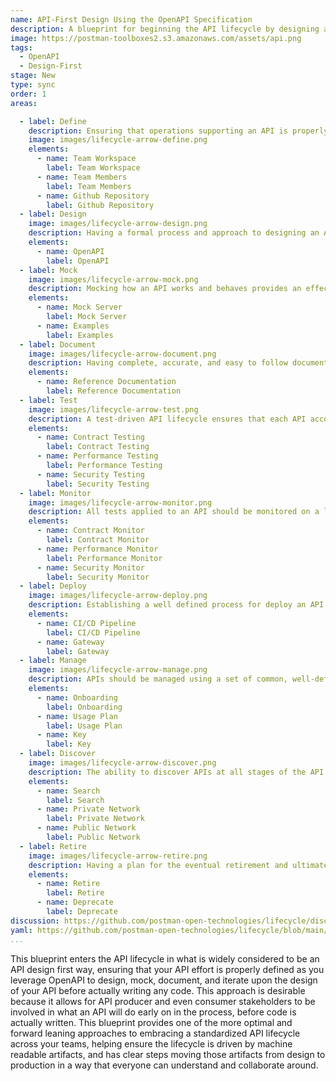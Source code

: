 ```yaml
---
name: API-First Design Using the OpenAPI Specification
description: A blueprint for beginning the API lifecycle by designing a new API using an OpenAPI.
image: https://postman-toolboxes2.s3.amazonaws.com/assets/api.png
tags:
  - OpenAPI
  - Design-First
stage: New
type: sync
order: 1
areas:  

  - label: Define
    description: Ensuring that operations supporting an API is properly defined, as well as what is needed to properly design and bring an API to life. A little planning and organization at this step of an APIs journey can go a long way towards ensuring the overall health and velocity of an API, and the applications that depend on this internal, partner, or public API.
    image: images/lifecycle-arrow-define.png
    elements:
      - name: Team Workspace
        label: Team Workspace
      - name: Team Members
        label: Team Members       
      - name: Github Repository
        label: Github Repository
  - label: Design
    image: images/lifecycle-arrow-design.png
    description: Having a formal process and approach to designing an API helps establish consistency and the precision of APIs in production, ensuring that APIs are developed using common patterns across an industry, and within an organization, establishing known practices for shaping the surface area and behaviors of APIs that applications are depending upon.
    elements:
      - name: OpenAPI
        label: OpenAPI      
  - label: Mock
    image: images/lifecycle-arrow-mock.png
    description: Mocking how an API works and behaves provides an effective way for teams to collaborate, communicate, and iterate as part of the design of an API, but also is something that can be used as part of testing, or just providing a sandbox environment for API consumers to learn before they actually begin working with any API in production.
    elements:
      - name: Mock Server
        label: Mock Server
      - name: Examples
        label: Examples 
  - label: Document
    image: images/lifecycle-arrow-document.png
    description: Having complete, accurate, and easy to follow document is essential for all APIs, helping alleviate the number one pain point for API consumers when it comes to onboarding with an API, as well as expanding the number of API paths an application puts to work, making API documentation one of the most important areas of the API lifecycle.
    elements:
      - name: Reference Documentation
        label: Reference Documentation     
  - label: Test
    image: images/lifecycle-arrow-test.png
    description: A test-driven API lifecycle ensures that each API accomplishes the intended purpose it was developed for, providing manual and automated ways to ensure an API hasn't changed unexpectedly, is as performant as required, and meets the security expectations of everyone involved, helping establish a high quality of service consistently across all APIs.
    elements:
      - name: Contract Testing
        label: Contract Testing   
      - name: Performance Testing
        label: Performance Testing   
      - name: Security Testing
        label: Security Testing   
  - label: Monitor
    image: images/lifecycle-arrow-monitor.png
    description: All tests applied to an API should be monitored on a logical schedule and from relevant geographic regions, monitoring that APIs aren't breaking their contract, falling below their agreed upon service level agreement (SLA), or becoming a security risk, helping automate the quality of service across APIs in a way that allows teams to be as productive as possible.
    elements:
      - name: Contract Monitor
        label: Contract Monitor   
      - name: Performance Monitor
        label: Performance Monitor   
      - name: Security Monitor
        label: Security Monitor                          
  - label: Deploy
    image: images/lifecycle-arrow-deploy.png
    description: Establishing a well defined process for deploy an API helps teams deploy new APIs, as well as each future iteration of an API in a consistent and repeatable way, making sure APIs are deployed using known development, staging, production, other agreed upon stages that actively put to work the other elements like documentation, testing, while contributing to observability. 
    elements:
      - name: CI/CD Pipeline
        label: CI/CD Pipeline
      - name: Gateway
        label: Gateway     
  - label: Manage
    image: images/lifecycle-arrow-manage.png
    description: APIs should be managed using a set of common, well-defined policies that define and govern how APIs are access via all stages of the lifecycle, and ensure that every API has relevant authentication, rate limits, logging, and other essential aspects of managing APIs at scale, helping strike a balance between making APIs accessible and the privacy and security concerns that exist.
    elements:
      - name: Onboarding
        label: Onboarding
      - name: Usage Plan
        label: Usage Plan    
      - name: Key
        label: Key       
  - label: Discover
    image: images/lifecycle-arrow-discover.png
    description: The ability to discover APIs at all stages of the API lifecycle is key to reduce redundancy across operations, helping teams find existing APIs before they develop new ones, and properly match API consumers with the right APIs, supporting documentation, relevant workflows, and the feedback loops that exist as part of the operation of APIs internally within the enterprise, or externally with 3rd party developers.
    elements:
      - name: Search
        label: Search     
      - name: Private Network
        label: Private Network   
      - name: Public Network
        label: Public Network                    
  - label: Retire
    image: images/lifecycle-arrow-retire.png
    description: Having a plan for the eventual retirement and ultimate deprecation of an API, or for specific paths or versions of an API should be a part of every API lifecycle, even when there is no plan for deprecation there should be a process in place for setting expectations for how long an API will be supported, as well as formal process to follow once retirement comes into view on the horizon.     
    elements:
      - name: Retire
        label: Retire  
      - name: Deprecate
        label: Deprecate       
discussion: https://github.com/postman-open-technologies/lifecycle/discussions/9
yaml: https://github.com/postman-open-technologies/lifecycle/blob/main/_blueprints/design-using-openapi.md
...
```

This blueprint enters the API lifecycle in what is widely considered to be an API design first way, ensuring that your API effort is properly defined as you leverage OpenAPI to design, mock, document, and iterate upon the design of your API before actually writing any code. This approach is desirable because it allows for API producer and even consumer stakeholders to be involved in what an API will do early on in the process, before code is actually written. This blueprint provides one of the more optimal and forward leaning approaches to embracing a standardized API lifecycle across your teams, helping ensure the lifecycle is driven by machine readable artifacts, and has clear steps moving those artifacts from design to production in a way that everyone can understand and collaborate around.